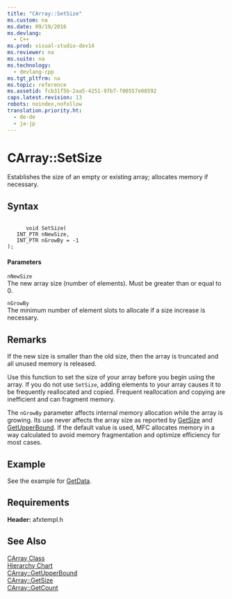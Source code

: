 ```yaml
---
title: "CArray::SetSize"
ms.custom: na
ms.date: 09/19/2016
ms.devlang: 
  - C++
ms.prod: visual-studio-dev14
ms.reviewer: na
ms.suite: na
ms.technology: 
  - devlang-cpp
ms.tgt_pltfrm: na
ms.topic: reference
ms.assetid: fcb31f5b-2aa5-4251-97b7-f00557e08592
caps.latest.revision: 13
robots: noindex,nofollow
translation.priority.ht: 
  - de-de
  - ja-jp
---
```

# CArray::SetSize
Establishes the size of an empty or existing array; allocates memory if necessary.  
  
## Syntax  
  
```  
  
      void SetSize(  
   INT_PTR nNewSize,  
   INT_PTR nGrowBy = -1   
);  
```  
  
#### Parameters  
 `nNewSize`  
 The new array size (number of elements). Must be greater than or equal to 0.  
  
 `nGrowBy`  
 The minimum number of element slots to allocate if a size increase is necessary.  
  
## Remarks  
 If the new size is smaller than the old size, then the array is truncated and all unused memory is released.  
  
 Use this function to set the size of your array before you begin using the array. If you do not use `SetSize`, adding elements to your array causes it to be frequently reallocated and copied. Frequent reallocation and copying are inefficient and can fragment memory.  
  
 The `nGrowBy` parameter affects internal memory allocation while the array is growing. Its use never affects the array size as reported by [GetSize](../vs140/CArray--GetSize.md) and [GetUpperBound](../vs140/CArray--GetUpperBound.md). If the default value is used, MFC allocates memory in a way calculated to avoid memory fragmentation and optimize efficiency for most cases.  
  
## Example  
 See the example for [GetData](../vs140/CArray--GetData.md).  
  
## Requirements  
 **Header:** afxtempl.h  
  
## See Also  
 [CArray Class](../vs140/CArray-Class.md)   
 [Hierarchy Chart](../vs140/Hierarchy-Chart.md)   
 [CArray::GetUpperBound](../vs140/CArray--GetUpperBound.md)   
 [CArray::GetSize](../vs140/CArray--GetSize.md)   
 [CArray::GetCount](../vs140/CArray--GetCount.md)